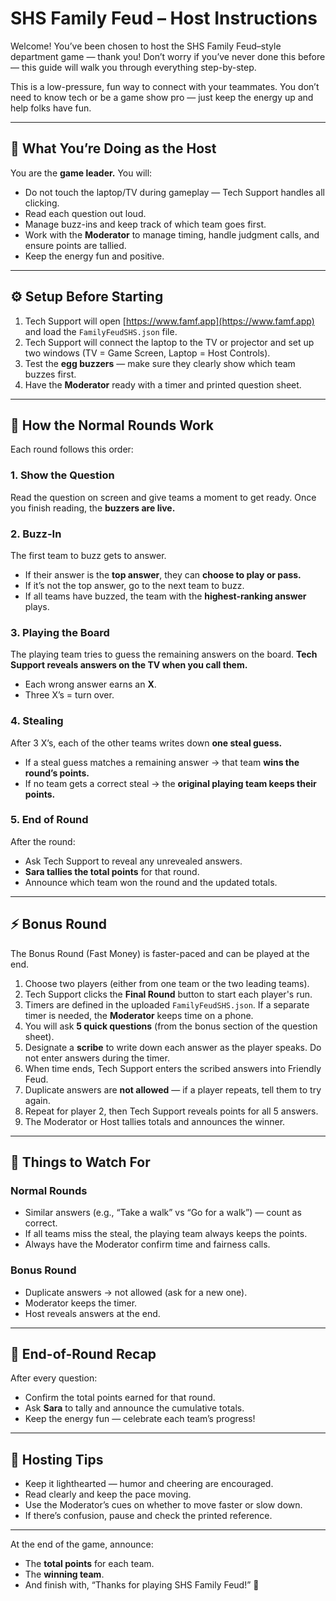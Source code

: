 # SHS Family Feud – Host Instructions

Welcome! You’ve been chosen to host the SHS Family Feud–style department game — thank you! Don’t worry if you’ve never done this before — this guide will walk you through everything step-by-step.

This is a low-pressure, fun way to connect with your teammates. You don’t need to know tech or be a game show pro — just keep the energy up and help folks have fun.

---

## 🎤 What You’re Doing as the Host

You are the **game leader.** You will:

* Do not touch the laptop/TV during gameplay — Tech Support handles all clicking.
* Read each question out loud.
* Manage buzz-ins and keep track of which team goes first.
* Work with the **Moderator** to manage timing, handle judgment calls, and ensure points are tallied.
* Keep the energy fun and positive.

---

## ⚙️ Setup Before Starting

1. Tech Support will open [https://www.famf.app](https://www.famf.app) and load the `FamilyFeudSHS.json` file.
2. Tech Support will connect the laptop to the TV or projector and set up two windows (TV = Game Screen, Laptop = Host Controls).
4. Test the **egg buzzers** — make sure they clearly show which team buzzes first.
5. Have the **Moderator** ready with a timer and printed question sheet.

---

## 🏁 How the Normal Rounds Work

Each round follows this order:

### 1. Show the Question

Read the question on screen and give teams a moment to get ready. Once you finish reading, the **buzzers are live.**

### 2. Buzz-In

The first team to buzz gets to answer.

* If their answer is the **top answer**, they can **choose to play or pass.**
* If it’s not the top answer, go to the next team to buzz.
* If all teams have buzzed, the team with the **highest-ranking answer** plays.

### 3. Playing the Board

The playing team tries to guess the remaining answers on the board. **Tech Support reveals answers on the TV when you call them.**

* Each wrong answer earns an **X**.
* Three X’s = turn over.

### 4. Stealing

After 3 X’s, each of the other teams writes down **one steal guess.**

* If a steal guess matches a remaining answer → that team **wins the round’s points.**
* If no team gets a correct steal → the **original playing team keeps their points.**

### 5. End of Round

After the round:

* Ask Tech Support to reveal any unrevealed answers.
* **Sara tallies the total points** for that round.
* Announce which team won the round and the updated totals.

---

## ⚡ Bonus Round

The Bonus Round (Fast Money) is faster-paced and can be played at the end.

1. Choose two players (either from one team or the two leading teams).
2. Tech Support clicks the **Final Round** button to start each player's run.
3. Timers are defined in the uploaded `FamilyFeudSHS.json`. If a separate timer is needed, the **Moderator** keeps time on a phone.
4. You will ask **5 quick questions** (from the bonus section of the question sheet).
5. Designate a **scribe** to write down each answer as the player speaks. Do not enter answers during the timer.
6. When time ends, Tech Support enters the scribed answers into Friendly Feud.
7. Duplicate answers are **not allowed** — if a player repeats, tell them to try again.
8. Repeat for player 2, then Tech Support reveals points for all 5 answers.
9. The Moderator or Host tallies totals and announces the winner.

---

## 🧠 Things to Watch For

### Normal Rounds

* Similar answers (e.g., “Take a walk” vs “Go for a walk”) — count as correct.
* If all teams miss the steal, the playing team always keeps the points.
* Always have the Moderator confirm time and fairness calls.

### Bonus Round

* Duplicate answers → not allowed (ask for a new one).
* Moderator keeps the timer.
* Host reveals answers at the end.

---

## 🧾 End-of-Round Recap

After every question:

* Confirm the total points earned for that round.
* Ask **Sara** to tally and announce the cumulative totals.
* Keep the energy fun — celebrate each team’s progress!

---

## 🎉 Hosting Tips

* Keep it lighthearted — humor and cheering are encouraged.
* Read clearly and keep the pace moving.
* Use the Moderator’s cues on whether to move faster or slow down.
* If there’s confusion, pause and check the printed reference.

---

At the end of the game, announce:

* The **total points** for each team.
* The **winning team**.
* And finish with, “Thanks for playing SHS Family Feud!” 🎊
